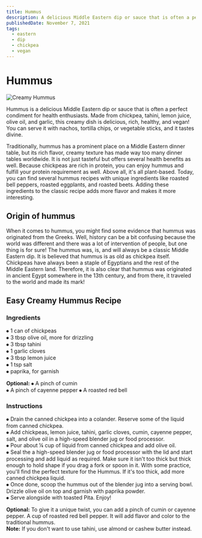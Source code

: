 ```yaml
---
title: Hummus
description: A delicious Middle Eastern dip or sauce that is often a perfect condiment for health enthusiasts.
publishedDate: November 7, 2021
tags:
  - eastern
  - dip
  - chickpea
  - vegan
---
```


# Hummus

![Creamy Hummus](/hummus.jpg "image")

Hummus is a delicious Middle Eastern dip or sauce that is often a perfect condiment for health enthusiasts. Made from chickpea, tahini, lemon juice, olive oil, and garlic, this creamy dish is delicious, rich, healthy, and vegan! You can serve it with nachos, tortilla chips, or vegetable sticks, and it tastes divine.

Traditionally, hummus has a prominent place on a Middle Eastern dinner table, but its rich flavor, creamy texture has made way too many dinner tables worldwide. It is not just tasteful but offers several health benefits as well. Because chickpeas are rich in protein, you can enjoy hummus and fulfill your protein requirement as well. Above all, it's all plant-based. Today, you can find several hummus recipes with unique ingredients like roasted bell peppers, roasted eggplants, and roasted beets. Adding these ingredients to the classic recipe adds more flavor and makes it more interesting.

## Origin of hummus

When it comes to hummus, you might find some evidence that hummus was originated from the Greeks. Well, history can be a bit confusing because the world was different and there was a lot of intervention of people, but one thing is for sure! The hummus was, is, and will always be a classic Middle Eastern dip. It is believed that hummus is as old as chickpea itself. Chickpeas have always been a staple of Egyptians and the rest of the Middle Eastern land. Therefore, it is also clear that hummus was originated in ancient Egypt somewhere in the 13th century, and from there, it traveled to the world and made its mark!

## Easy Creamy Hummus Recipe

### Ingredients

⦁ 1 can of chickpeas  
⦁ 3 tbsp olive oil, more for drizzling  
⦁ 3 tbsp tahini  
⦁ 1 garlic cloves  
⦁ 3 tbsp lemon juice  
⦁ 1 tsp salt  
⦁ paprika, for garnish

**Optional:**
⦁ A pinch of cumin  
⦁ A pinch of cayenne pepper
⦁ A roasted red bell

### Instructions

⦁ Drain the canned chickpea into a colander. Reserve some of the liquid from canned chickpea.  
⦁ Add chickpeas, lemon juice, tahini, garlic cloves, cumin, cayenne pepper, salt, and olive oil in a high-speed blender jug or food processor.  
⦁ Pour about ¼ cup of liquid from canned chickpea and add olive oil.  
⦁ Seal the a high-speed blender jug or food processor with the lid and start processing and add liquid as required. Make sure it isn't too thick but thick enough to hold shape if you drag a fork or spoon in it. With some practice, you'll find the perfect texture for the Hummus. If it's too thick, add more canned chickpea liquid.  
⦁ Once done, scoop the hummus out of the blender jug into a serving bowl. Drizzle olive oil on top and garnish with paprika powder.  
⦁ Serve alongside with toasted Pita. Enjoy!

**Optional:** To give it a unique twist, you can add a pinch of cumin or cayenne pepper. A cup of roasted red bell pepper. It will add flavor and color to the traditional hummus.  
**Note:** If you don't want to use tahini, use almond or cashew butter instead.
